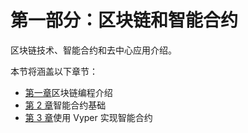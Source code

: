 # 第一部分：区块链和智能合约

区块链技术、智能合约和去中心应用介绍。

本节将涵盖以下章节：

*   [第一章](01.html)区块链编程介绍
*   [第 2 章](02.html)智能合约基础
*   [第 3 章](03.html)使用 Vyper 实现智能合约